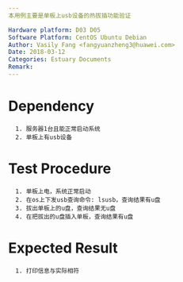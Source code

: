 ```yaml
---
本用例主要是单板上usb设备的热拔插功能验证

Hardware platform: D03 D05  
Software Platform: CentOS Ubuntu Debian 
Author: Vasily Fang <fangyuanzheng3@huawei.com>  
Date: 2018-03-12
Categories: Estuary Documents  
Remark:
---
```


# Dependency
```
  1. 服务器1台且能正常启动系统
  2. 单板上有usb设备
```

# Test Procedure
```
  1. 单板上电，系统正常启动
  2. 在os上下发usb查询命令: lsusb，查询结果有u盘
  3. 拔出单板上的u盘，查询结果无u盘
  4. 在把拔出的u盘插入单板，查询结果有u盘
```

# Expected Result
```
  1. 打印信息与实际相符
```
